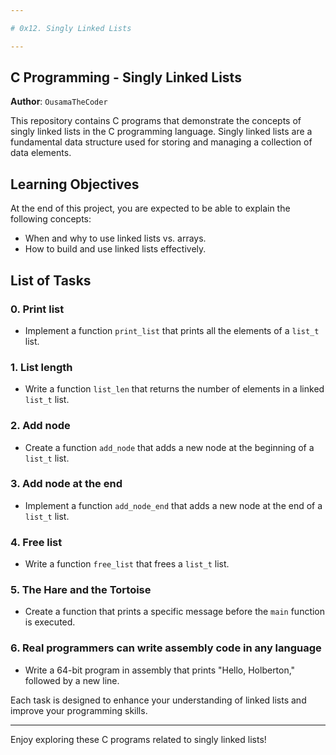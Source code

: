 ```yaml
---

# 0x12. Singly Linked Lists

---
```


## C Programming - Singly Linked Lists

**Author**: `OusamaTheCoder`

This repository contains C programs that demonstrate the concepts of singly linked lists in the C programming language. Singly linked lists are a fundamental data structure used for storing and managing a collection of data elements.

## Learning Objectives

At the end of this project, you are expected to be able to explain the following concepts:

- When and why to use linked lists vs. arrays.
- How to build and use linked lists effectively.

## List of Tasks

### 0. Print list
- Implement a function `print_list` that prints all the elements of a `list_t` list.

### 1. List length
- Write a function `list_len` that returns the number of elements in a linked `list_t` list.

### 2. Add node
- Create a function `add_node` that adds a new node at the beginning of a `list_t` list.

### 3. Add node at the end
- Implement a function `add_node_end` that adds a new node at the end of a `list_t` list.

### 4. Free list
- Write a function `free_list` that frees a `list_t` list.

### 5. The Hare and the Tortoise
- Create a function that prints a specific message before the `main` function is executed.

### 6. Real programmers can write assembly code in any language
- Write a 64-bit program in assembly that prints "Hello, Holberton," followed by a new line.

Each task is designed to enhance your understanding of linked lists and improve your programming skills.

---

Enjoy exploring these C programs related to singly linked lists!
